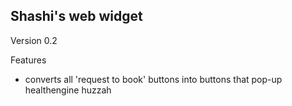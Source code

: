 ## Shashi's web widget

Version 0.2

Features
* converts all 'request to book' buttons into buttons that pop-up healthengine huzzah